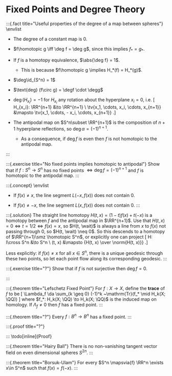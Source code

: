# Fixed Points and Degree Theory

:::{.fact title="Useful properties of the degree of a map between spheres"}
\envlist

- The degree of a constant map is 0.

- $f\homotopic g \iff \deg f = \deg g$, since this implies $f_* = g_*$.

- If $f$ is a homotopy equivalence, $\abs{\deg f} = 1$.
  - This is because $f\homotopic g \implies H_*(f) = H_*(g)$.

- $\deg\id_{S^n} = 1$

- $\text{deg} (f\circ g) = \degf \cdot \degg$

- $\deg(H_{x_i}) = -1$ for $H_{x_i}$ any rotation about the hyperplane $x_i = 0$, i.e. 
\[
H_{x_i}: \RR^{n+1} &\to \RR^{n+1} \\
\tv{x_1, \cdots, x_i, \cdots, x_{n+1}} 
&\mapsto
\tv{x_1, \cdots, - x_i, \cdots, x_{n+1}} 
.\]

- The antipodal map on $S^n\subset \RR^{n+1}$ is the composition of $n+1$ hyperplane reflections, so $\deg\alpha = (-1)^{n+1}$.
  - As a consequence, if $\deg f$ is even then $f$ is not homotopic to the antipodal map.

:::


:::{.exercise title="No fixed points implies homotopic to antipodal"}
Show that if $f: S^n\to S^n$ has no fixed points $\iff \deg f = (-1)^{n+1}$ and $f$ is homotopic to the antipodal map.
:::

:::{.concept}
\envlist

- If $f(x)\neq x$, the line segment $L(-x, f(x))$ does not contain $0$. 

- If $f(x) \neq -x$, the line segment $L(x, f(x))$ does not contain $0$.
:::

:::{.solution}
The straight line homotopy $H(t, x) = (1-t)f(x) + t(-x)$ is a homotopy between $f$ and the antipodal map in $\RR^{n+1}$.
Use that $H(t, x) = 0 \iff t=1/2 \iff f(x) = x$, so $H(t, \wait)$ is always a line from $x$ to $f(x)$ not passing through $0$, so $H(t, \wait) \neq 0$. 
So this descends to a homotopy of $\RR^{n+1}\smz \homotopic S^n$, or explicitly one can project
\[
H: I\cross S^n &\to S^n \\
(t, x) &\mapsto {H(t, x) \over \norm{H(t, x)}}
.\]

Less explicitly: if $f(x) \neq x$ for all $x\in S^n$, there is a unique geodesic through these two points, so let each point flow along its corresponding geodesic.
:::


:::{.exercise title="?"}
Show that if $f$ is not surjective then $\deg f = 0$.

:::




:::{.theorem title="Lefschetz Fixed Point"}
For $f:X\to X$, define the **trace** of $f$ to be
\[
\Lambda_f \da \sum_{k \geq 0} (-1)^k ~\mathrm{Tr}(f_* \mid H_k(X; \QQ))
\]
where $f_*: H_k(X; \QQ) \to H_k(X; \QQ)$ is the induced map on homology.
If $\Lambda_f \neq 0$ then $f$ has a fixed point.
:::

:::{.theorem title="?"}
Every $f: B^n \to B^n$ has a fixed point.
:::

:::{.proof title="?"}

:::
\todo[inline]{Proof}

:::{.theorem title="Hairy Ball"}
There is no non-vanishing tangent vector field on even dimensional spheres $S^{2n}$.
:::

:::{.theorem title="Borsuk-Ulam"}
For every $S^n \mapsvia{f} \RR^n \exists x\in S^n$ such that $f(x) = f(-x)$.
:::

